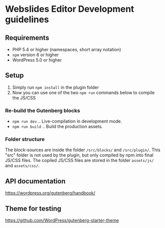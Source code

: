 # Webslides Editor Development guidelines

## Requirements

* PHP 5.4 or higher (namespaces, short array notation)
* `npm` version 6 or higher
* WordPress 5.0 or higher

## Setup

1. Simply run `npm install` in the plugin folder
2. Now you can use one of the two `npm run` commands below to compile the JS/CSS

### Re-build the Gutenberg blocks

* `npm run dev` .. Live-compilation in development mode.
* `npm run build` .. Build the production assets.

### Folder structure

The block-sources are inside the folder `/src/blocks/` and `/src/plugin/`.
This "src" folder is not used by the plugin, but only compiled by npm into final JS/CSS files.
The copiled JS/CSS files are stored in the folder `assets/js/` and `assets/css/`.

## API documentation

https://wordpress.org/gutenberg/handbook/

## Theme for testing

https://github.com/WordPress/gutenberg-starter-theme
